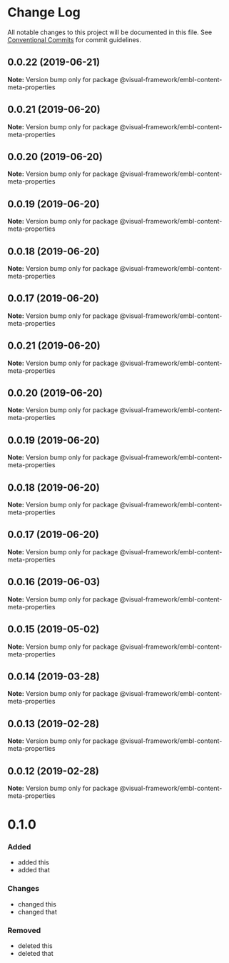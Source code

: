 # Change Log

All notable changes to this project will be documented in this file.
See [Conventional Commits](https://conventionalcommits.org) for commit guidelines.

## 0.0.22 (2019-06-21)

**Note:** Version bump only for package @visual-framework/embl-content-meta-properties





## 0.0.21 (2019-06-20)

**Note:** Version bump only for package @visual-framework/embl-content-meta-properties





## 0.0.20 (2019-06-20)

**Note:** Version bump only for package @visual-framework/embl-content-meta-properties





## 0.0.19 (2019-06-20)

**Note:** Version bump only for package @visual-framework/embl-content-meta-properties





## 0.0.18 (2019-06-20)

**Note:** Version bump only for package @visual-framework/embl-content-meta-properties





## 0.0.17 (2019-06-20)

**Note:** Version bump only for package @visual-framework/embl-content-meta-properties





## 0.0.21 (2019-06-20)

**Note:** Version bump only for package @visual-framework/embl-content-meta-properties





## 0.0.20 (2019-06-20)

**Note:** Version bump only for package @visual-framework/embl-content-meta-properties





## 0.0.19 (2019-06-20)

**Note:** Version bump only for package @visual-framework/embl-content-meta-properties





## 0.0.18 (2019-06-20)

**Note:** Version bump only for package @visual-framework/embl-content-meta-properties





## 0.0.17 (2019-06-20)

**Note:** Version bump only for package @visual-framework/embl-content-meta-properties





## 0.0.16 (2019-06-03)

**Note:** Version bump only for package @visual-framework/embl-content-meta-properties





## 0.0.15 (2019-05-02)

**Note:** Version bump only for package @visual-framework/embl-content-meta-properties





## 0.0.14 (2019-03-28)

**Note:** Version bump only for package @visual-framework/embl-content-meta-properties





## 0.0.13 (2019-02-28)

**Note:** Version bump only for package @visual-framework/embl-content-meta-properties





## 0.0.12 (2019-02-28)

**Note:** Version bump only for package @visual-framework/embl-content-meta-properties





# 0.1.0

### Added
- added this
- added that

### Changes

- changed this
- changed that

### Removed

- deleted this
- deleted that
